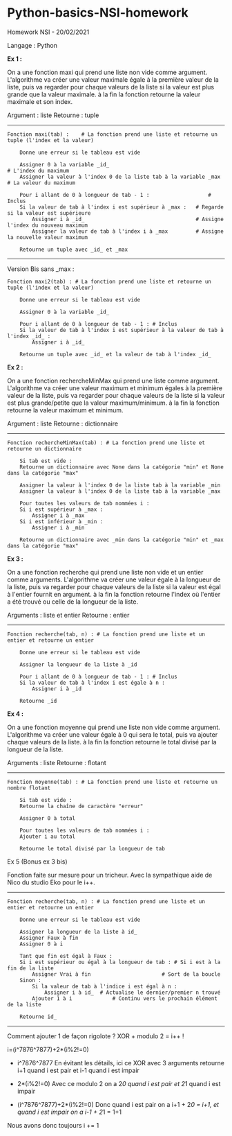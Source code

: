 # Python-basics-NSI-homework


Homework NSI - 20/02/2021

Langage : Python



**Ex 1 :**

On a une fonction maxi qui prend une liste non vide comme argument.
L'algorithme va créer une valeur maximale égale à la première valeur de la liste,
puis va regarder pour chaque valeurs de la liste si la valeur est plus grande que
la valeur maximale. à la fin la fonction retourne la valeur maximale et son index.

Argument : liste
Retourne : tuple

--------------------------------------

	Fonction maxi(tab) :    # La fonction prend une liste et retourne un tuple (l'index et la valeur)

	    Donne une erreur si le tableau est vide

	    Assigner 0 à la variable _id_                                       # L'index du maximum
	    Assigner la valeur à l'index 0 de la liste tab à la variable _max   # La valeur du maximum

	    Pour i allant de 0 à longueur de tab - 1 :                   # Inclus
		Si la valeur de tab à l'index i est supérieur à _max :   # Regarde si la valeur est supérieure
		    Assigner i à _id_                                    # Assigne l'index du nouveau maximum
		    Assigner la valeur de tab à l'index i à _max         # Assigne la nouvelle valeur maximum

	    Retourne un tuple avec _id_ et _max

--------------------------------------

Version Bis sans _max :

	Fonction maxi2(tab) : # La fonction prend une liste et retourne un tuple (l'index et la valeur)

	    Donne une erreur si le tableau est vide

	    Assigner 0 à la variable _id_

	    Pour i allant de 0 à longueur de tab - 1 : # Inclus
		Si la valeur de tab à l'index i est supérieur à la valeur de tab à l'index _id_ :
		    Assigner i à _id_

	    Retourne un tuple avec _id_ et la valeur de tab à l'index _id_







**Ex 2 :**

On a une fonction rechercheMinMax qui prend une liste comme argument.
L'algorithme va créer une valeur maximum et minimum égales à la première valeur de la liste,
puis va regarder pour chaque valeurs de la liste si la valeur est plus grande/petite que
la valeur maximum/minimum. à la fin la fonction retourne la valeur maximum et minimum.

Argument : liste
Retourne : dictionnaire

--------------------------------------

	Fonction rechercheMinMax(tab) : # La fonction prend une liste et retourne un dictionnaire

	    Si tab est vide :
		Retourne un dictionnaire avec None dans la catégorie "min" et None dans la catégorie "max"

	    Assigner la valeur à l'index 0 de la liste tab à la variable _min
	    Assigner la valeur à l'index 0 de la liste tab à la variable _max

	    Pour toutes les valeurs de tab nommées i :
		Si i est supérieur à _max :
		    Assigner i à _max
		Si i est inférieur à _min :
		    Assigner i à _min

	    Retourne un dictionnaire avec _min dans la catégorie "min" et _max dans la catégorie "max"







**Ex 3 :**

On a une fonction recherche qui prend une liste non vide et un entier comme arguments.
L'algorithme va créer une valeur égale à la longueur de la liste, puis va regarder 
pour chaque valeurs de la liste si la valeur est égal à l'entier fournit en argument.
à la fin la fonction retourne l'index où l'entier a été trouvé ou celle de la longueur
de la liste.

Arguments : liste et entier
Retourne  : entier

--------------------------------------

	Fonction recherche(tab, n) : # La fonction prend une liste et un entier et retourne un entier

	    Donne une erreur si le tableau est vide

	    Assigner la longueur de la liste à _id

	    Pour i allant de 0 à longueur de tab - 1 : # Inclus
		Si la valeur de tab à l'index i est égale à n :
		    Assigner i à _id

	    Retourne _id







**Ex 4 :**

On a une fonction moyenne qui prend une liste non vide comme argument.
L'algorithme va créer une valeur égale à 0 qui sera le total, puis va ajouter chaque 
valeurs de la liste. à la fin la fonction retourne le total divisé par la longueur de
la liste.

Arguments : liste
Retourne  : flotant

--------------------------------------

	Fonction moyenne(tab) : # La fonction prend une liste et retourne un nombre flotant

	    Si tab est vide :
		Retourne la chaîne de caractère "erreur"

	    Assigner 0 à total

	    Pour toutes les valeurs de tab nommées i :
		Ajouter i au total

	    Retourne le total divisé par la longueur de tab







Ex 5 (Bonus ex 3 bis)

Fonction faite sur mesure pour un tricheur.
Avec la sympathique aide de Nico du studio Eko pour le i++.

--------------------------------------

	Fonction recherche(tab, n) : # La fonction prend une liste et un entier et retourne un entier

	    Donne une erreur si le tableau est vide

	    Assigner la longueur de la liste à id_
	    Assigner Faux à fin
	    Assigner 0 à i

	    Tant que fin est égal à Faux :
		Si i est supérieur ou égal à la longueur de tab : # Si i est à la fin de la liste
			Assigner Vrai à fin                       # Sort de la boucle
		Sinon :
			Si la valeur de tab à l'indice i est égal à n :
				Assigner i à id_  # Actualise le dernier/premier n trouvé
			Ajouter 1 à i             # Continu vers le prochain élément de la liste

	    Retourne id_

--------------------------------------

Comment ajouter 1 de façon rigolote ?
XOR + modulo 2 = i++ !

i=(i^7876^7877)+2*(i%2!=0)

- i^7876^7877
En évitant les détails, ici ce XOR avec 3 arguments retourne i+1 quand i est pair et i-1 quand i est impair

- 2*(i%2!=0)
Avec ce modulo 2 on a 2*0 quand i est pair et 2*1 quand i est impair

- (i^7876^7877)+2*(i%2!=0)
Donc quand i est pair on a i+1 + 2*0 = i+1, et quand i est impair on a i-1 + 2*1 = 1+1

Nous avons donc toujours i += 1




